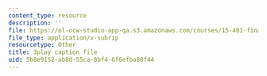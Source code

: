 ```yaml
---
content_type: resource
description: ''
file: https://ol-ocw-studio-app-qa.s3.amazonaws.com/courses/15-401-finance-theory-i-fall-2008/5b8e9152ab8d55ca8bf46f6efba80f44_J7d3vcaS9-o.vtt
file_type: application/x-subrip
resourcetype: Other
title: 3play caption file
uid: 5b8e9152-ab8d-55ca-8bf4-6f6efba80f44
---
```

